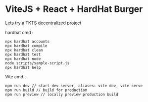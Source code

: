 # ViteJS + React + HardHat Burger

Lets try a TKTS decentralized project

hardhat cmd :

```shell
npx hardhat accounts
npx hardhat compile
npx hardhat clean
npx hardhat test
npx hardhat node
node scripts/sample-script.js
npx hardhat help
```

Vite cmd :

```shell
npm run dev // start dev server, aliases: vite dev, vite serve
npm run build // build for production
npm run preview // locally preview production build
```
